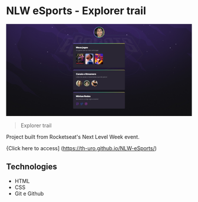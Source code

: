 # NLW eSports - Explorer trail

![preview](./assets/images/preview.png)

> Explorer trail

Project built from Rocketseat's Next Level Week event.

{Click here to access] (https://th-uro.github.io/NLW-eSports/)

## Technologies

- HTML
- CSS
- Git e Github
